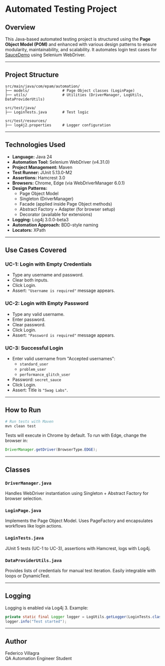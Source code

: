 # Automated Testing Project

## Overview
This Java-based automated testing project is structured using the **Page Object Model (POM)** and enhanced with various design patterns to ensure modularity, maintainability, and scalability. It automates login test cases for [SauceDemo](https://www.saucedemo.com/) using Selenium WebDriver.

---

## Project Structure
```
src/main/java/com/epam/automation/
├── models/               # Page Object classes (LoginPage)
├── utils/                # Utilities (DriverManager, LogUtils, DataProviderUtils)

src/test/java/
├── LoginTests.java       # Test logic

src/test/resources/
├── log4j2.properties     # Logger configuration
```

---

## Technologies Used
- **Language:** Java 24
- **Automation Tool:** Selenium WebDriver (v4.31.0)
- **Project Management:** Maven
- **Test Runner:** JUnit 5.13.0-M2
- **Assertions:** Hamcrest 3.0
- **Browsers:** Chrome, Edge (via WebDriverManager 6.0.1)
- **Design Patterns:**
  - Page Object Model
  - Singleton (DriverManager)
  - Facade (applied inside Page Object methods)
  - Abstract Factory + Adapter (for browser setup)
  - Decorator (available for extensions)
- **Logging:** Log4j 3.0.0-beta3
- **Automation Approach:** BDD-style naming
- **Locators:** XPath

---

## Use Cases Covered
### UC-1: Login with Empty Credentials
- Type any username and password.
- Clear both inputs.
- Click Login.
- Assert: `"Username is required"` message appears.

### UC-2: Login with Empty Password
- Type any valid username.
- Enter password.
- Clear password.
- Click Login.
- Assert: `"Password is required"` message appears.

### UC-3: Successful Login
- Enter valid username from "Accepted usernames":
  - `standard_user`
  - `problem_user`
  - `performance_glitch_user`
- Password: `secret_sauce`
- Click Login.
- Assert: Title is `"Swag Labs"`.

---

## How to Run
```bash
# Run tests with Maven
mvn clean test
```

Tests will execute in Chrome by default. To run with Edge, change the browser in:
```java
DriverManager.getDriver(BrowserType.EDGE);
```

---

## Classes
### `DriverManager.java`
Handles WebDriver instantiation using Singleton + Abstract Factory for browser selection.

### `LoginPage.java`
Implements the Page Object Model. Uses PageFactory and encapsulates workflows like login actions.

### `LoginTests.java`
JUnit 5 tests (UC-1 to UC-3), assertions with Hamcrest, logs with Log4j.

### `DataProviderUtils.java`
Provides lists of credentials for manual test iteration. Easily integrable with loops or DynamicTest.

---

## Logging
Logging is enabled via Log4j 3. Example:
```java
private static final Logger logger = LogUtils.getLogger(LoginTests.class);
logger.info("Test started");
```

---

## Author
Federico Villagra  
QA Automation Engineer Student

